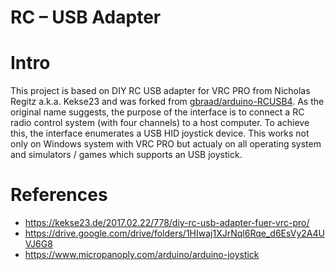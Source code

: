 RC – USB Adapter
================

# Intro

This project is based on DIY RC USB adapter for VRC PRO from Nicholas Regitz a.k.a. Kekse23 and was forked from [gbraad/arduino-RCUSB4](https://github.com/gbraad/arduino-RCUSB4). As the original name suggests, the purpose of the interface is to connect a RC radio control system (with four channels) to a host computer. To achieve this, the interface enumerates a USB HID joystick device. This works not only on Windows system with VRC PRO but actualy on all operating system and simulators / games which supports an USB joystick.

# References

  * https://kekse23.de/2017.02.22/778/diy-rc-usb-adapter-fuer-vrc-pro/
  * https://drive.google.com/drive/folders/1HIwaj1XJrNql6Rqe_d6EsVy2A4UVJ6G8
  * https://www.micropanoply.com/arduino/arduino-joystick
